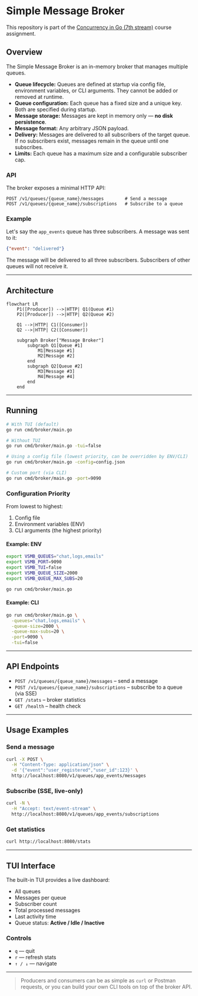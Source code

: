 # Simple Message Broker

This repository is part of the [Concurrency in Go (7th stream)](https://balun-team.yonote.ru/share/87f296a0-48fa-44e0-b8ca-d0eea9d67a71/doc/samostoyatelnaya-rabota-vt5nM6MfRE) course assignment.

## Overview

The Simple Message Broker is an in-memory broker that manages multiple queues.

* **Queue lifecycle:** Queues are defined at startup via config file, environment variables, or CLI arguments. They cannot be added or removed at runtime.
* **Queue configuration:** Each queue has a fixed size and a unique key. Both are specified during startup.
* **Message storage:** Messages are kept in memory only — **no disk persistence**.
* **Message format:** Any arbitrary JSON payload.
* **Delivery:** Messages are delivered to all subscribers of the target queue. If no subscribers exist, messages remain in the queue until one subscribes.
* **Limits:** Each queue has a maximum size and a configurable subscriber cap.

### API

The broker exposes a minimal HTTP API:

```
POST /v1/queues/{queue_name}/messages        # Send a message
POST /v1/queues/{queue_name}/subscriptions   # Subscribe to a queue
```

### Example

Let's say the `app_events` queue has three subscribers. A message was sent to it:

```json
{"event": "delivered"}
```

The message will be delivered to all three subscribers.
Subscribers of other queues will not receive it.

---

## Architecture

```mermaid
flowchart LR
    P1([Producer]) -->|HTTP| Q1(Queue #1)
    P2([Producer]) -->|HTTP| Q2(Queue #2)

    Q1 -->|HTTP| C1([Consumer])
    Q2 -->|HTTP| C2([Consumer])

    subgraph Broker["Message Broker"]
        subgraph Q1[Queue #1]
            M1[Message #1]
            M2[Message #2]
        end
        subgraph Q2[Queue #2]
            M3[Message #3]
            M4[Message #4]
        end
    end
```

---

## Running

```bash
# With TUI (default)
go run cmd/broker/main.go

# Without TUI
go run cmd/broker/main.go -tui=false

# Using a config file (lowest priority, can be overridden by ENV/CLI)
go run cmd/broker/main.go -config=config.json

# Custom port (via CLI)
go run cmd/broker/main.go -port=9090
```

### Configuration Priority

From lowest to highest:

1. Config file
2. Environment variables (ENV)
3. CLI arguments (the highest priority)

#### Example: ENV

```bash
export VSMB_QUEUES="chat,logs,emails"
export VSMB_PORT=9090
export VSMB_TUI=false
export VSMB_QUEUE_SIZE=2000
export VSMB_QUEUE_MAX_SUBS=20

go run cmd/broker/main.go
```

#### Example: CLI

```bash
go run cmd/broker/main.go \
  -queues="chat,logs,emails" \
  -queue-size=2000 \
  -queue-max-subs=20 \
  -port=9090 \
  -tui=false
```

---

## API Endpoints

* `POST /v1/queues/{queue_name}/messages` – send a message
* `POST /v1/queues/{queue_name}/subscriptions` – subscribe to a queue (via SSE)
* `GET /stats` – broker statistics
* `GET /health` – health check

---

## Usage Examples

### Send a message

```bash
curl -X POST \
  -H "Content-Type: application/json" \
  -d '{"event":"user_registered","user_id":123}' \
  http://localhost:8080/v1/queues/app_events/messages
```

### Subscribe (SSE, live-only)

```bash
curl -N \
  -H "Accept: text/event-stream" \
  http://localhost:8080/v1/queues/app_events/subscriptions

```

### Get statistics

```bash
curl http://localhost:8080/stats
```

---

## TUI Interface

The built-in TUI provides a live dashboard:

* All queues
* Messages per queue
* Subscriber count
* Total processed messages
* Last activity time
* Queue status: **Active / Idle / Inactive**

### Controls

* `q` — quit
* `r` — refresh stats
* `↑ / ↓` — navigate

---

> Producers and consumers can be as simple as `curl` or Postman requests, or you can build your own CLI tools on top of the broker API.
